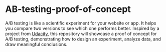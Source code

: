 # AB-testing-proof-of-concept

A/B testing is like a scientific experiment for your website or app. It helps you compare two versions to see which one performs better. Inspired by a project from [Udacity](https://www.udacity.com/course/ab-testing--ud257), this repository will showcase a proof of concept for A/B testing, demonstrating how to design an experiment, analyze data, and draw meaningful conclusions.


